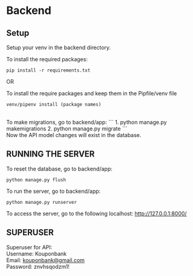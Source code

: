 # Backend

## Setup
Setup your venv in the backend directory.

To install the required packages:
```
pip install -r requirements.txt
```

OR

To install the require packages and keep them in the Pipfile/venv file
```
venv/pipenv install (package names)
```
<br>
To make migrations, go to backend/app:
```
1. python manage.py makemigrations
2. python manage.py migrate
```
<br>
Now the API model changes will exist in the database. 

## RUNNING THE SERVER

To reset the database, go to backend/app:
```
python manage.py flush
```

To run the server, go to backend/app:
```
python manage.py runserver
```

To access the server, go to the following localhost:
http://127.0.0.1:8000/

## SUPERUSER
Superuser for API: <br>
Username: Kouponbank <br>
Email: kouponbank@gmail.com <br>
Password: znvhsqodzm1! <br>



